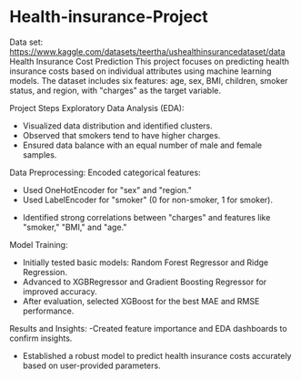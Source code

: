 # Health-insurance-Project
Data set: https://www.kaggle.com/datasets/teertha/ushealthinsurancedataset/data
Health Insurance Cost Prediction
This project focuses on predicting health insurance costs based on individual attributes using machine learning models. The dataset includes six features: age, sex, BMI, children, smoker status, and region, with "charges" as the target variable.

Project Steps
Exploratory Data Analysis (EDA):
- Visualized data distribution and identified clusters.
- Observed that smokers tend to have higher charges.
- Ensured data balance with an equal number of male and female samples.

Data Preprocessing:
  Encoded categorical features:
  * Used OneHotEncoder for "sex" and "region."
  * Used LabelEncoder for "smoker" (0 for non-smoker, 1 for smoker).
- Identified strong correlations between "charges" and features like "smoker," "BMI," and "age."

Model Training:
- Initially tested basic models: Random Forest Regressor and Ridge Regression.
- Advanced to XGBRegressor and Gradient Boosting Regressor for improved accuracy.
- After evaluation, selected XGBoost for the best MAE and RMSE performance.

Results and Insights:
-Created feature importance and EDA dashboards to confirm insights.
- Established a robust model to predict health insurance costs accurately based on user-provided parameters.
